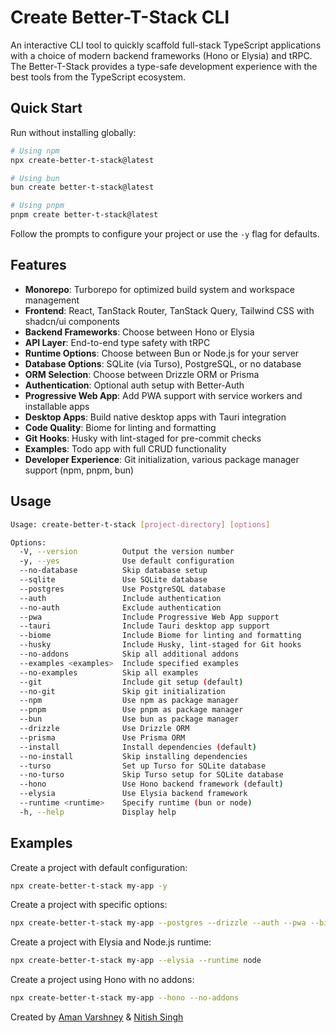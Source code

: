 # Create Better-T-Stack CLI

An interactive CLI tool to quickly scaffold full-stack TypeScript applications with a choice of modern backend frameworks (Hono or Elysia) and tRPC. The Better-T-Stack provides a type-safe development experience with the best tools from the TypeScript ecosystem.

## Quick Start

Run without installing globally:

```bash
# Using npm
npx create-better-t-stack@latest

# Using bun
bun create better-t-stack@latest

# Using pnpm
pnpm create better-t-stack@latest
```

Follow the prompts to configure your project or use the `-y` flag for defaults.

## Features

- **Monorepo**: Turborepo for optimized build system and workspace management
- **Frontend**: React, TanStack Router, TanStack Query, Tailwind CSS with shadcn/ui components
- **Backend Frameworks**: Choose between Hono or Elysia
- **API Layer**: End-to-end type safety with tRPC
- **Runtime Options**: Choose between Bun or Node.js for your server
- **Database Options**: SQLite (via Turso), PostgreSQL, or no database
- **ORM Selection**: Choose between Drizzle ORM or Prisma
- **Authentication**: Optional auth setup with Better-Auth
- **Progressive Web App**: Add PWA support with service workers and installable apps
- **Desktop Apps**: Build native desktop apps with Tauri integration
- **Code Quality**: Biome for linting and formatting
- **Git Hooks**: Husky with lint-staged for pre-commit checks
- **Examples**: Todo app with full CRUD functionality
- **Developer Experience**: Git initialization, various package manager support (npm, pnpm, bun)

## Usage

```bash
Usage: create-better-t-stack [project-directory] [options]

Options:
  -V, --version          Output the version number
  -y, --yes              Use default configuration
  --no-database          Skip database setup
  --sqlite               Use SQLite database
  --postgres             Use PostgreSQL database
  --auth                 Include authentication
  --no-auth              Exclude authentication
  --pwa                  Include Progressive Web App support
  --tauri                Include Tauri desktop app support
  --biome                Include Biome for linting and formatting
  --husky                Include Husky, lint-staged for Git hooks
  --no-addons            Skip all additional addons
  --examples <examples>  Include specified examples
  --no-examples          Skip all examples
  --git                  Include git setup (default)
  --no-git               Skip git initialization
  --npm                  Use npm as package manager
  --pnpm                 Use pnpm as package manager
  --bun                  Use bun as package manager
  --drizzle              Use Drizzle ORM
  --prisma               Use Prisma ORM
  --install              Install dependencies (default)
  --no-install           Skip installing dependencies
  --turso                Set up Turso for SQLite database
  --no-turso             Skip Turso setup for SQLite database
  --hono                 Use Hono backend framework (default)
  --elysia               Use Elysia backend framework
  --runtime <runtime>    Specify runtime (bun or node)
  -h, --help             Display help
```

## Examples

Create a project with default configuration:
```bash
npx create-better-t-stack my-app -y
```

Create a project with specific options:
```bash
npx create-better-t-stack my-app --postgres --drizzle --auth --pwa --biome
```

Create a project with Elysia and Node.js runtime:
```bash
npx create-better-t-stack my-app --elysia --runtime node
```

Create a project using Hono with no addons:
```bash
npx create-better-t-stack my-app --hono --no-addons
```

Created by [Aman Varshney](https://github.com/AmanVarshney01) & [Nitish Singh](https://github.com/FgrReloaded)
